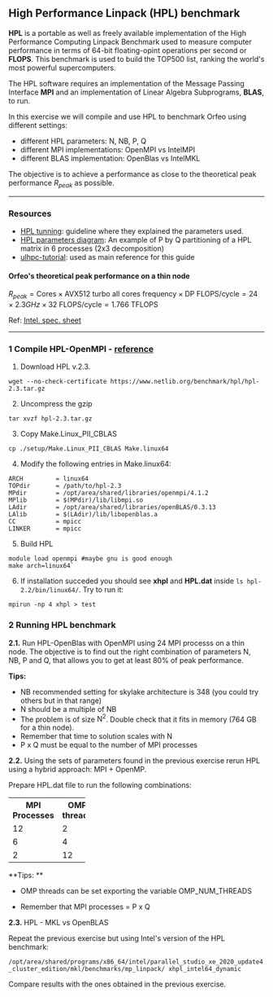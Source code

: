 ## High Performance Linpack (HPL) benchmark

**HPL** is a portable as well as freely available implementation of the High Performance Computing Linpack Benchmark used to measure computer performance in terms of 64-bit floating-opint operations per second or **FLOPS**. This benchmark is used to build the TOP500 list, ranking the world's most powerful supercomputers.

The HPL software requires an implementation of the Message Passing Interface **MPI** and an implementation of Linear Algebra Subprograms, **BLAS**, to run.

In this exercise we will compile and use HPL to benchmark Orfeo using different settings:

* different HPL parameters: N, NB, P, Q
* different MPI implementations: OpenMPI vs IntelMPI
* different BLAS implementation: OpenBlas vs IntelMKL

The objective is to achieve a performance as close to the theoretical peak performance $R_{peak}$ as possible.

--------------------------

### Resources

- [HPL tunning](https://www.netlib.org/benchmark/hpl/tuning.html): guideline where they explained the parameters used.
- [HPL parameters diagram](https://www.researchgate.net/profile/Jesus-Labarta/publication/228524393/figure/fig1/AS:301996025368584@1449012871620/An-example-of-P-by-Q-partitioning-of-a-HPL-matrix-in-6-processes-2x3-decomposition.png): An example of P by Q partitioning of a HPL matrix in 6 processes (2x3 decomposition)
- [ulhpc-tutorial](https://ulhpc-tutorials.readthedocs.io/en/latest/parallel/mpi/HPL/): used as main reference for this guide

#### Orfeo's theoretical peak performance on a thin node

$R_{peak} = \textrm{Cores} \times \textrm{AVX512 turbo all cores frequency} \times \textrm{DP FLOPS/cycle} = 24 \times 2.3 GHz \times 32 \textrm{ FLOPS/cycle} = 1.766 \textrm{ TFLOPS}$

Ref: [Intel. spec. sheet](https://www.intel.com/content/dam/www/public/us/en/documents/specification-updates/xeon-scalable-spec-update.pdf)

------------------------


### 1 Compile HPL-OpenMPI - [reference](https://sites.google.com/site/rangsiman1993/comp-env/test-and-benchmarks/build-hpl-with-blas-and-mpi)

1. Download HPL v.2.3.

`wget --no-check-certificate https://www.netlib.org/benchmark/hpl/hpl-2.3.tar.gz`

2. Uncompress the gzip

`tar xvzf hpl-2.3.tar.gz`

3. Copy Make.Linux_PII_CBLAS

`cp ./setup/Make.Linux_PII_CBLAS Make.linux64`

4. Modify the following entries in Make.linux64:
```
ARCH         = linux64
TOPdir       = /path/to/hpl-2.3
MPdir        = /opt/area/shared/libraries/openmpi/4.1.2
MPlib        = $(MPdir)/lib/libmpi.so
LAdir        = /opt/area/shared/libraries/openBLAS/0.3.13
LAlib        = $(LAdir)/lib/libopenblas.a
CC           = mpicc
LINKER       = mpicc
```
5. Build HPL
```
module load openmpi #maybe gnu is good enough
make arch=linux64`
```

6. If installation succeded you should see **xhpl** and **HPL.dat** inside `ls hpl-2.2/bin/linux64/`. Try to run it:

`mpirun -np 4 xhpl > test`

### 2 Running HPL benchmark

**2.1.** Run HPL-OpenBlas with OpenMPI using 24 MPI processs on a thin node. The objective is to find out the right combination of parameters N, NB, P and Q,  that allows you to get at least 80% of peak performance.

**Tips:**

- NB recommended setting for skylake architecture is 348 (you could try others but in that range)
- N should be a multiple of NB
- The problem is of size $\textrm{N}^2$. Double check that it fits in memory (764 GB for a thin node).
- Remember that time to solution scales with N
- P x Q  must be equal to the number of MPI processes



**2.2.** Using the sets of parameters found in the previous exercise rerun HPL using a hybrid approach: MPI + OpenMP.

Prepare HPL.dat file to run the following combinations:

<table style="width:30%">  <tr>
    <th>MPI Processes</th>
    <th>OMP threads</th>
  </tr>
  <tr>
    <td>12</td>
    <td>2</td>
  </tr>
  <tr>
    <td>6</td>
    <td>4</td>
  </tr>
  <tr>
    <td>2</td>
    <td>12</td>
  </tr>
</table>

**Tips: ** 

* OMP threads can be set exporting the variable OMP_NUM_THREADS

* Remember that MPI processes = P x Q 

**2.3.** HPL - MKL vs OpenBLAS

Repeat the previous exercise but using Intel's version of the HPL benchmark:

`/opt/area/shared/programs/x86_64/intel/parallel_studio_xe_2020_update4_cluster_edition/mkl/benchmarks/mp_linpack/ xhpl_intel64_dynamic`

Compare results with the ones obtained in the previous exercise.

​	
